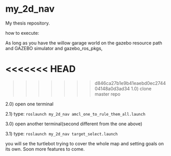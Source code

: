 # my_2d_nav

My thesis repository.

how to execute:

As long as you have the willow garage world on the gazebo resource path and GAZEBO simulator and gazebo_ros_pkgs,

<<<<<<< HEAD
=======

>>>>>>> d846ca27b1e9b41eaebd0ec274404148a0d3ad34
1.0) clone master repo

2.0) open one terminal

2.1) type: `roslaunch my_2d_nav amcl_one_to_rule_them_all.launch`

3.0) open another terminal(second different from the one above)

3.1) type: `roslaunch my_2d_nav target_select.launch`

you will se the turtlebot trying to cover the whole map and setting goals on its own.
Soon more features to come.

